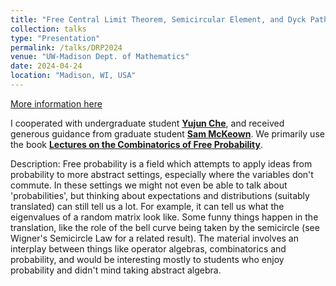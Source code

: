 ```yaml
---
title: "Free Central Limit Theorem, Semicircular Element, and Dyck Paths"
collection: talks
type: "Presentation"
permalink: /talks/DRP2024
venue: "UW-Madison Dept. of Mathematics"
date: 2024-04-24
location: "Madison, WI, USA"
---
```


[More information here](https://wiki.math.wisc.edu/index.php/Directed_Reading_Program_Spring_2024)

I cooperated with undergraduate student **[Yujun Che](https://www.linkedin.com/in/yujun-che-914263213/)**, and received generous guidance from graduate student **[Sam McKeown](https://people.math.wisc.edu/~smckeown2/)**. We primarily use the book **[Lectures on the Combinatorics of Free Probability](https://www.cambridge.org/core/books/lectures-on-the-combinatorics-of-free-probability/D8FC5F2DCCF6C34BB3164E0C0C29437F)**.

Description: Free probability is a field which attempts to apply ideas from probability to more abstract settings, especially where the variables don't commute. In these settings we might not even be able to talk about 'probabilities', but thinking about expectations and distributions (suitably translated) can still tell us a lot. For example, it can tell us what the eigenvalues of a random matrix look like. Some funny things happen in the translation, like the role of the bell curve being taken by the semicircle (see Wigner's Semicircle Law for a related result).
The material involves an interplay between things like operator algebras, combinatorics and probability, and would be interesting mostly to students who enjoy probability and didn't mind taking abstract algebra.
